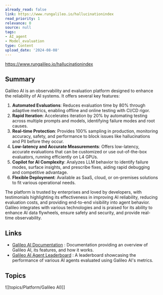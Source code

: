 ```yaml
---
already_read: false
link: https://www.rungalileo.io/hallucinationindex
read_priority: 1
relevance: 0
source: null
tags:
- AI_agent
- Model_evaluation
type: Content
upload_date: '2024-08-08'
---
```


https://www.rungalileo.io/hallucinationindex
## Summary

Galileo AI is an observability and evaluation platform designed to enhance the reliability of AI systems. It offers several key features:

1. **Automated Evaluations**: Reduces evaluation time by 80% through adaptive metrics, enabling offline and online testing with CI/CD rigor.
2. **Rapid Iteration**: Accelerates iteration by 20% by automating testing across multiple prompts and models, identifying failure modes and root causes.
3. **Real-time Protection**: Provides 100% sampling in production, monitoring accuracy, safety, and performance to block issues like hallucinations and PII before they occur.
4. **Low-latency and Accurate Measurements**: Offers low-latency, accurate evaluations that can be customized or use out-of-the-box evaluators, running efficiently on L4 GPUs.
5. **Copilot for AI Complexity**: Analyzes LLM behavior to identify failure modes, surface insights, and prescribe fixes, aiding rapid debugging and competitive advantage.
6. **Flexible Deployment**: Available as SaaS, cloud, or on-premises solutions to fit various operational needs.

The platform is trusted by enterprises and loved by developers, with testimonials highlighting its effectiveness in improving AI reliability, reducing evaluation costs, and providing end-to-end visibility into agent behavior. Galileo integrates with various technologies and is praised for its ability to enhance AI data flywheels, ensure safety and security, and provide real-time observability.
## Links

- [Galileo AI Documentation](https://v2docs.galileo.ai/what-is-galileo) : Documentation providing an overview of Galileo AI, its features, and how it works.
- [Galileo AI Agent Leaderboard](https://huggingface.co/spaces/galileo-ai/agent-leaderboard) : A leaderboard showcasing the performance of various AI agents evaluated using Galileo AI's metrics.

## Topics

![[topics/Platform/Galileo AI)]]